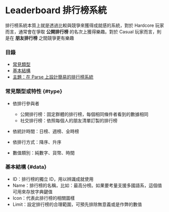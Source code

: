 # Leaderboard 排行榜系統

排行榜系統本質上就是透過比較與競爭來獲得成就感的系統，對於 Hardcore 玩家而言，通常會在爭取 **公開排行榜** 的名次上獲得樂趣。對於 Casual 玩家而言，則是在 **朋友排行榜** 之間競爭更有樂趣

### 目錄

* [常見類型](#type)
* [基本結構](#data)
* [主題：在 Parse 上設計簡易的排行榜系統](leaderboard/parse-leaderboard-system.md)

### 常見類型或特性 {#type}

* 依排行參與者
    * 公開排行榜：固定群體的排行榜，每個相同條件者看到的數據相同
    * 社交排行榜：依照每個人的朋友清單訂製的排行榜


* 依統計時間：日榜、週榜、全時榜

* 依排行方式：降序、升序

* 數值類別：純數字、貨幣、時間

### 基本結構 {#data}

* ID：排行榜的獨立 ID，用以辨識成就使用
* Name：排行榜的名稱，比如：最高分榜。如果要考量支援多國語系，這個值可用來存放字典鍵值
* Icon：代表此排行榜的相關圖樣
* Limit：設定排行榜的合理範圍，可預先排除無意義或是作弊的數值